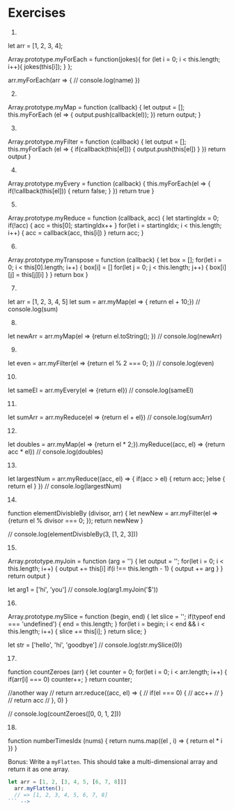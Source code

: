 # Exercises

<!-- __NOTE:__ DO NOT USE THE BUILT IN METHODS WHEN ASKED TO MAKE THEM!

<!-- 1. Using Array.prototype add a new method `myForEach` that mimics the behaivor of the built in `forEach`. -->


1.
let arr = [1, 2, 3, 4];

Array.prototype.myForEach = function(jokes){
  for (let i = 0; i < this.length; i++){
    jokes(this[i]);
  }
};

arr.myForEach(arr => {
  // console.log(name)
})



<!-- 2. Use your `myForEach` to add `myMap` to the Array prototype. `myMap` should behave the same as regular `map`.  -->

2.
Array.prototype.myMap = function (callback) {
  let output = [];
  this.myForEach (el => {
    output.push(callback(el));
  })
  return output;
}






<!-- 3. Write a 'myFilter` that behave's the same as `filter`.  -->


3.
Array.prototype.myFilter = function (callback) {
  let output = [];
  this.myForEach (el => {
    if(callback(this[el])) {
      output.push(this[el])
    }
  })
  return output
}



<!-- 4. Write a `myEvery`.  -->

4.
Array.prototype.myEvery = function (callback) {
  this.myForEach(el => {
    if(!callback(this[el])) {
      return false;
    }
  })
  return true
}



<!-- 5. Write a `myReduce`. It should use the first element in the array if none is given.  -->

5.
Array.prototype.myReduce = function (callback, acc) {
  let startingIdx = 0;
  if(!acc) {
    acc = this[0];
    startingIdx++
  }
  for(let i = startingIdx; i < this.length; i++) {
    acc = callback(acc, this[i])
  }
  return acc;
}




<!-- 6. Write a `myTranspose`. This function should transpose a matrix. Exp:
```js
let mtx = [
            [1, 2],
            [3, 4],
            [5, 6]
          ]

mtx.myTranspose();

// => [
        [1, 3, 5],
        [2, 4, 6]
       ]
``` -->

6.
Array.prototype.myTranspose = function (callback) {
  let box = [];
  for(let i = 0; i < this[0].length; i++) {
    box[i] = []
    for(let j = 0; j < this.length; j++) {
      box[i][j] = this[j][i]
    }
  }
  return box
}





<!-- 7. Use `myMap` to build a new array where every element is incremented by 10. -->


7.
let arr = [1, 2, 3, 4, 5]
let sum = arr.myMap(el => { return el + 10;})
// console.log(sum)


<!-- 8. Use `myMap` to build a new array where every non-string element is converted to an empty string.  -->


8.
let newArr = arr.myMap(el => {return el.toString(); })
// console.log(newArr)


<!-- 9. Use `myFilter` to get only the even elements in an array. -->

9.
let even = arr.myFilter(el => {return el % 2 === 0; })
// console.log(even)


<!-- 10. Use `myEvery` to check if all elements in the array are the same.  -->


10.
let sameEl = arr.myEvery(el => {return el})
// console.log(sameEl)



<!-- 11. Use `myReduce` to return the sum of every element in an array.  -->


11.
let sumArr = arr.myReduce(el => {return el + el})
// console.log(sumArr)

<!-- 12. Use `myMap` to build a new array that doubles each element. Then chain `myReduce` to find the product of all the elements.  -->


12.
let doubles = arr.myMap(el => {return el * 2;}).myReduce((acc, el) => {return acc * el})
// console.log(doubles)


<!-- 13. Use `myReduce` to find the largest number in an array.  -->

13.
let largestNum = arr.myReduce((acc, el) => {
  if(acc > el) {
    return acc;
  }else {
    return el
  }
})
// console.log(largestNum)


<!-- 14. Write a function `elementDivisibleBy` with parameters `divisor` and `arr`.
Use `myFilter` to return a new array of every element of arr that can be evenly divided by divisor. -->

14.
function elementDivisbleBy (divisor, arr) {
  let newNew = arr.myFilter(el => {return el % divisor === 0;
    });
    return newNew
}

// console.log(elementDivisbleBy(3, [1, 2, 3]))


<!-- 15. Write a `myJoin` function.  -->

15.
Array.prototype.myJoin = function (arg = '') {
  let output = '';
  for(let i = 0; i < this.length; i++) {
    output += this[i]
    if(i !== this.length - 1) {
      output += arg
    }
  }
    return output
}

let arg1 = ['hi', 'you']
// console.log(arg1.myJoin('$'))

<!-- 16. Write a `mySlice` function. -->

16.
Array.prototype.mySlice = function (begin, end) {
  let slice = '';
  if(typeof end === 'undefined') {
    end = this.length;
  }
  for(let i = begin; i < end && i < this.length; i++) {
    slice += this[i];
  }
  return slice;
}

let str = ['hello', 'hi', 'goodbye']
// console.log(str.mySlice(0))


<!-- 17. Write a function `countZeroes`, which takes an array of numbers as its argument and returns the amount of zeroes that occur in it.
Use reduce. -->


17.
function countZeroes (arr) {
  let counter = 0;
  for(let i = 0; i < arr.length; i++) {
  if(arr[i] === 0)
  counter++;
}
return counter;

//another way
  // return arr.reduce((acc, el) => {
  //   if(el === 0) {
  //     acc++
  //   }
  //   return acc
  // }, 0)
}

// console.log(countZeroes([0, 0, 1, 2]))

<!-- 18. Write a `numberTimesIdx` that uses `map` and multiples each number in the array by it's index.  -->



18.
function numberTimesIdx (nums) {
  return nums.map((el , i) => {
    return el * i
  })
}



Bonus: Write a `myFlatten`. This should take a multi-dimensional array and return it as one array.
```js
let arr = [1, 2, [3, 4, 5, [6, 7, 8]]]
  arr.myFlatten();
  // => [1, 2, 3, 4, 5, 6, 7, 8]
``` -->
